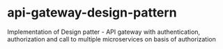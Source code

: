 # api-gateway-design-pattern
Implementation of Design patter - API gateway with authentication, authorization and call to multiple microservices on basis of authorization  
